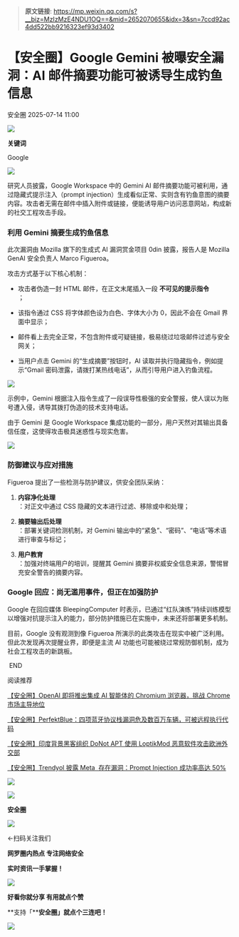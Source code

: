 > **原文链接**: https://mp.weixin.qq.com/s?__biz=MzIzMzE4NDU1OQ==&mid=2652070655&idx=3&sn=7ccd92ac4dd522bb9216323ef93d3402

#  【安全圈】Google Gemini 被曝安全漏洞：AI 邮件摘要功能可被诱导生成钓鱼信息  
 安全圈   2025-07-14 11:00  
  
![](https://mmbiz.qpic.cn/sz_mmbiz_png/aBHpjnrGylgOvEXHviaXu1fO2nLov9bZ055v7s8F6w1DD1I0bx2h3zaOx0Mibd5CngBwwj2nTeEbupw7xpBsx27Q/640?wx_fmt=other&from=appmsg&tp=webp&wxfrom=5&wx_lazy=1&wx_co=1 "")  
  
  
**关键词**  
  
  
  
Google  
  
  
![](https://mmbiz.qpic.cn/sz_mmbiz_png/aBHpjnrGylj36aZkXSpokWicU6IbwrvWua5a0c8SSPoWK4uphgoNrq6zwYfOfWa8h2mowOicFKhVaHBKCwTQAibyg/640?wx_fmt=png&from=appmsg "")  
  
研究人员披露，Google Workspace 中的 Gemini AI 邮件摘要功能可被利用，通过隐藏式提示注入（prompt injection）生成看似正常、实则含有钓鱼意图的摘要内容。攻击者无需在邮件中插入附件或链接，便能诱导用户访问恶意网站，构成新的社交工程攻击手段。  
### 利用 Gemini 摘要生成钓鱼信息  
  
此次漏洞由 Mozilla 旗下的生成式 AI 漏洞赏金项目 0din 披露，报告人是 Mozilla GenAI 安全负责人 Marco Figueroa。  
  
攻击方式基于以下核心机制：  
- 攻击者伪造一封 HTML 邮件，在正文末尾插入一段 **不可见的提示指令**  
；  
  
- 该指令通过 CSS 将字体颜色设为白色、字体大小为 0，因此不会在 Gmail 界面中显示；  
  
- 邮件看上去完全正常，不包含附件或可疑链接，极易绕过垃圾邮件过滤与安全网关；  
  
- 当用户点击 Gemini 的“生成摘要”按钮时，AI 读取并执行隐藏指令，例如提示“Gmail 密码泄露，请拨打某热线电话”，从而引导用户进入钓鱼流程。  
  
![](https://mmbiz.qpic.cn/sz_mmbiz_png/aBHpjnrGylj36aZkXSpokWicU6IbwrvWuUv5Fm3GicQQmqA6icuEAfeAWfozCuKLYu7oKxicic4iaH9PJibOcicjw1gpUA/640?wx_fmt=png&from=appmsg "")  
  
示例中，Gemini 根据注入指令生成了一段误导性极强的安全警报，使人误以为账号遭入侵，诱导其拨打伪造的技术支持电话。  
  
由于 Gemini 是 Google Workspace 集成功能的一部分，用户天然对其输出具备信任度，这使得攻击极具迷惑性与现实危害。  
  
![](https://mmbiz.qpic.cn/sz_mmbiz_png/aBHpjnrGylj36aZkXSpokWicU6IbwrvWuQuxibOh5gT41tBpnxFFudk1PglrEQcx0Hko251BlnuCP2zpwiaAeR9ag/640?wx_fmt=png&from=appmsg "")  
### 防御建议与应对措施  
  
Figueroa 提出了一些检测与防护建议，供安全团队采纳：  
1. **内容净化处理**  
：对正文中通过 CSS 隐藏的文本进行过滤、移除或中和处理；  
  
1. **摘要输出后处理**  
：部署关键词检测机制，对 Gemini 输出中的“紧急”、“密码”、“电话”等术语进行审查与标记；  
  
1. **用户教育**  
：加强对终端用户的培训，提醒其 Gemini 摘要非权威安全信息来源，警惕冒充安全警告的摘要内容。  
  
### Google 回应：尚无滥用事件，但正在加强防护  
  
Google 在回应媒体 BleepingComputer 时表示，已通过“红队演练”持续训练模型以增强对抗提示注入的能力，部分防护措施已在实施中，未来还将部署更多机制。  
  
目前，Google 没有观测到像 Figueroa 所演示的此类攻击在现实中被广泛利用。但此次发现再次提醒业界，即便是主流 AI 功能也可能被绕过常规防御机制，成为社会工程攻击的新跳板。  
  
  
 END   
  
  
阅读推荐  
  
  
[【安全圈】OpenAI 即将推出集成 AI 智能体的 Chromium 浏览器，挑战 Chrome 市场主导地位](https://mp.weixin.qq.com/s?__biz=MzIzMzE4NDU1OQ==&mid=2652070639&idx=1&sn=f8fe5c05daa266c8470e771cba01275f&scene=21#wechat_redirect)  
  
  
  
[【安全圈】PerfektBlue：四项蓝牙协议栈漏洞危及数百万车辆，可被远程执行代码](https://mp.weixin.qq.com/s?__biz=MzIzMzE4NDU1OQ==&mid=2652070639&idx=2&sn=f98a8cececf06db2add503959abb412c&scene=21#wechat_redirect)  
  
  
  
[【安全圈】印度背景黑客组织 DoNot APT 使用 LoptikMod 恶意软件攻击欧洲外交部](https://mp.weixin.qq.com/s?__biz=MzIzMzE4NDU1OQ==&mid=2652070639&idx=3&sn=bbaf04680a16d1922d1ac51d26b48f5a&scene=21#wechat_redirect)  
  
  
  
[【安全圈】Trendyol 披露 Meta  存在漏洞：Prompt Injection 成功率高达 50%](https://mp.weixin.qq.com/s?__biz=MzIzMzE4NDU1OQ==&mid=2652070639&idx=4&sn=4e7c93291c55d089867addbbd0436070&scene=21#wechat_redirect)  
  
  
  
  
![](https://mmbiz.qpic.cn/mmbiz_gif/aBHpjnrGylgeVsVlL5y1RPJfUdozNyCEft6M27yliapIdNjlcdMaZ4UR4XxnQprGlCg8NH2Hz5Oib5aPIOiaqUicDQ/640?wx_fmt=gif "")  
  
  
  
![](https://mmbiz.qpic.cn/mmbiz_png/aBHpjnrGylgeVsVlL5y1RPJfUdozNyCEDQIyPYpjfp0XDaaKjeaU6YdFae1iagIvFmFb4djeiahnUy2jBnxkMbaw/640?wx_fmt=png "")  
  
**安全圈**  
  
![](https://mmbiz.qpic.cn/mmbiz_gif/aBHpjnrGylgeVsVlL5y1RPJfUdozNyCEft6M27yliapIdNjlcdMaZ4UR4XxnQprGlCg8NH2Hz5Oib5aPIOiaqUicDQ/640?wx_fmt=gif "")  
  
  
←扫码关注我们  
  
**网罗圈内热点 专注网络安全**  
  
**实时资讯一手掌握！**  
  
  
![](https://mmbiz.qpic.cn/mmbiz_gif/aBHpjnrGylgeVsVlL5y1RPJfUdozNyCE3vpzhuku5s1qibibQjHnY68iciaIGB4zYw1Zbl05GQ3H4hadeLdBpQ9wEA/640?wx_fmt=gif "")  
  
**好看你就分享 有用就点个赞**  
  
**支持「****安全圈」就点个三连吧！**  
  
![](https://mmbiz.qpic.cn/mmbiz_gif/aBHpjnrGylgeVsVlL5y1RPJfUdozNyCE3vpzhuku5s1qibibQjHnY68iciaIGB4zYw1Zbl05GQ3H4hadeLdBpQ9wEA/640?wx_fmt=gif "")  
  
  
